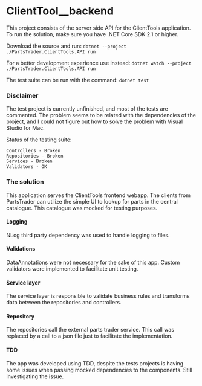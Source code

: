 ﻿# ClientTool__backend

This project consists of the server side API for the ClientTools application. To run the solution, make sure you have .NET Core SDK 2.1 or higher. 

Download the source and run: `dotnet --project ./PartsTrader.ClientTools.API run`

For a better development experience use instead: `dotnet watch --project ./PartsTrader.ClientTools.API run`

The test suite can be run with the command: `dotnet test`

### Disclaimer 

The test project is currently unfinished, and most of the tests are commented. The problem seems to be related with the dependencies of the project, and I could not figure out how to solve the problem with Visual Studio for Mac. 

Status of the testing suite:
```
Controllers - Broken
Repositories - Broken
Services - Broken
Validators - OK
```

### The solution

This application serves the ClientTools frontend webapp. The clients from PartsTrader can utilize the simple UI to lookup for parts in the central catalogue. This catalogue was mocked for testing purposes.

#### Logging

NLog third party dependency was used to handle logging to files.

#### Validations

DataAnnotations were not necessary for the sake of this app. Custom validators were implemented to facilitate unit testing.

#### Service layer

The service layer is responsible to validate business rules and transforms data between the repositories and controllers.

#### Repository 

The repositories call the external parts trader service. This call was replaced by a call to a json file just to facilitate the implementation.

#### TDD

The app was developed using TDD, despite the tests projects is having some issues when passing mocked dependencies to the components. Still investigating the issue. 

